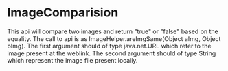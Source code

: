 # ImageComparision
This api will compare two images and return "true" or "false" based on the equality.
The call to api is as ImageHelper.areImgSame(Object aImg, Object bImg). The first argument should of type java.net.URL which refer to the image present at the weblink. The second argument should of type String which represent the image file present locally.

